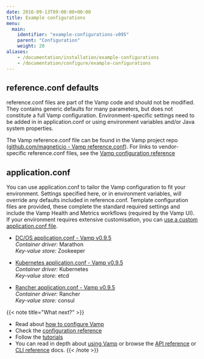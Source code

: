 ```yaml
---
date: 2016-09-13T09:00:00+00:00
title: Example configurations
menu:
  main:
    identifier: "example-configurations-v095"
    parent: "Configuration"
    weight: 20
aliases:
    - /documentation/installation/example-configurations
    - /documentation/configure/example-configurations
---
```



## reference.conf defaults
reference.conf files are part of the Vamp code and should not be modified. They contains generic defaults for many parameters, but does not constitute a full Vamp configuration. Environment-specific settings need to be added in in application.conf or using environment variables and/or Java system properties.  

The Vamp reference.conf file can be found in the Vamp project repo ([github.com/magneticio - Vamp reference.conf](https://github.com/magneticio/vamp/blob/master/bootstrap/src/main/resources/reference.conf)). For links to vendor-specific reference.conf files, see the [Vamp configuration reference](/documentation/configure/v0.9.5/configuration-reference/)

## application.conf
You can use application.conf to tailor the Vamp configuration to fit your environment. Settings specified here, or in environment variables, will override any defaults included in reference.conf. Template configuration files are provided, these complete the standard required settings and include the Vamp Health and Metrics workflows (required by the Vamp UI).  If your environment requires extensive customisation, you can [use a custom application.conf file](/documentation/configure/v0.9.5/configure-vamp/#use-a-custom-application-conf-file).


* [DC/OS application.conf - Vamp v0.9.5](https://github.com/magneticio/vamp-docker-images/blob/0.9.5/vamp-dcos/application.conf)  
  _Container driver:_ Marathon  
  _Key-value store:_ Zookeeper

  
* [Kubernetes application.conf - Vamp v0.9.5](https://github.com/magneticio/vamp-docker-images/blob/0.9.5/vamp-kubernetes/application.conf)  
  _Container driver:_ Kubernetes  
  _Key-value store:_ etcd
  
* [Rancher application.conf - Vamp v0.9.5](https://github.com/magneticio/vamp-docker-images/blob/0.9.5/vamp-rancher/application.conf)  
  _Container driver:_ Rancher  
  _Key-value store:_ consul


{{< note title="What next?" >}}
* Read about [how to configure Vamp](documentation/configure/v0.9.5/configure-vamp)
* Check the [configuration reference](documentation/configure/v0.9.5/configuration-reference)
* Follow the [tutorials](/documentation/tutorials/overview)
* You can read in depth about [using Vamp](/documentation/using-vamp/artifacts/) or browse the [API reference](/documentation/api/api-reference/) or [CLI reference](/documentation/cli/cli-reference/) docs.
{{< /note >}}
